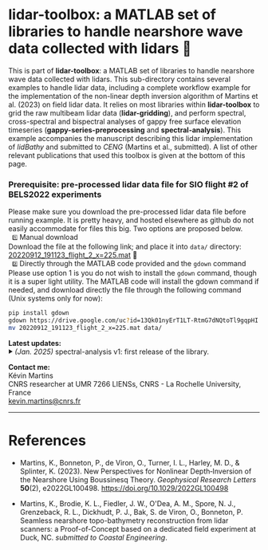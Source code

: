 # lidar-toolbox: a MATLAB set of libraries to handle nearshore wave data collected with lidars 🌊

This is part of **lidar-toolbox**: a MATLAB set of libraries to handle nearshore wave data collected with lidars. This sub-directory contains several examples to handle lidar data, including a complete workflow example for the implementation of the non-linear depth inversion algorithm of Martins et al. (2023) on field lidar data. It relies on most libraries within **lidar-toolbox** to grid the raw multibeam lidar data (**lidar-gridding**), and perform spectral, cross-spectral and bispectral analyses of gappy free surface elevation timeseries (**gappy-series-preprocessing** and **spectral-analysis**). This example accompanies the manuscript describing this lidar implementation of *lidBathy* and submitted to *CENG* (Martins et al., submitted). A list of other relevant publications that used this toolbox is given at the bottom of this page.  

### Prerequisite: pre-processed lidar data file for SIO flight #2 of BELS2022 experiments  
Please make sure you download the pre-processed lidar data file before running example. It is pretty heavy, and hosted elsewhere as github do not easily accommodate for files this big. Two options are proposed below.  
&nbsp;&nbsp;<sub><sup>1️⃣</sup></sub> Manual download  
Download the file at the following link; and place it into `data/` directory: [20220912_191123_flight_2_x=225.mat](https://drive.google.com/uc?id=13Qk01nyErT1LT-RtmG7dNQtoTl9gqpHI) 📄  
&nbsp;&nbsp;<sub><sup>2️⃣</sup></sub> Directly through the MATLAB code provided and the `gdown` command  
Please use option 1 is you do not wish to install the `gdown` command, though it is a super light utility. The MATLAB code will install the gdown command if needed, and download directly the file through the following command (Unix systems only for now):    
```bash
pip install gdown
gdown https://drive.google.com/uc?id=13Qk01nyErT1LT-RtmG7dNQtoTl9gqpHI
mv 20220912_191123_flight_2_x=225.mat data/
```

<strong>Latest updates:</strong>  
<sub><sup>:arrow_forward:</sup></sub> *(Jan. 2025)*
spectral-analysis v1: first release of the library.

<strong>Contact me:</strong>  
Kévin Martins  
CNRS researcher at UMR 7266 LIENSs, CNRS - La Rochelle University, France  
kevin.martins@cnrs.fr

---

# References
 
 - Martins, K., Bonneton, P., de Viron, O., Turner, I. L., Harley, M. D., & Splinter, K. (2023). New Perspectives for Nonlinear Depth‐Inversion of the Nearshore Using Boussinesq Theory. *Geophysical Research Letters* <strong>50</strong>(2), e2022GL100498. https://doi.org/10.1029/2022GL100498
 
 - Martins, K., Brodie, K. L., Fiedler, J. W., O'Dea, A. M., Spore, N. J., Grenzeback, R. L., Dickhudt, P. J., Bak, S. de Viron, O., Bonneton, P. Seamless nearshore topo-bathymetry reconstruction from lidar scanners: a Proof-of-Concept based on a dedicated field experiment at Duck, NC. *submitted to Coastal Engineering*.  

